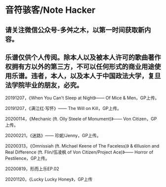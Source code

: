 # 音符骇客/Note Hacker
## 请关注微信公众号-多舛之木，以第一时间获取新内容。  
## 乐谱仅供个人传阅。除本人以及被本人许可的歌曲著作权拥有方以外的第三方，不可以任何形式的商业用途使用乐谱。违者，本人，以及本人于中国政法大学，复旦法学院毕业的朋友，必究。  

20191207，《When You Can't Sleep at Night》—— Of Mice & Men，GP上传。  

20191207，《满江红·写怀》—— The Will on Kill，GP上传。  

20200114，《Mechanic (ft. Olly Steele of Monument)》—— Von Citizen，GP上传。

20200221，《迷路》—— 珍妮/Jenny，GP上传。

20200313，《Omnissiah (ft. Michael Keene of The Faceless)》 & 《Illusion and Real Difference (ft. Flin/伍凌枫 of Von Citizen/Project Ace)》—— Horror of Pestilence，GP上传。

20200819，形而上乐EP.02

20201120，《Lucky Lucky Honey》，GP上传
